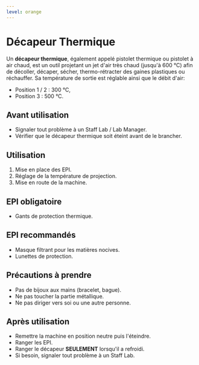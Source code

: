 ```yaml
---
level: orange
---
```


# Décapeur Thermique

Un **décapeur thermique**, également appelé pistolet thermique ou pistolet à air chaud, est un outil projetant un jet
  d'air très chaud (jusqu'à 600 °C) afin de décoller, décaper, sécher, thermo-rétracter des gaines plastiques ou
  réchauffer. Sa température de sortie est réglable ainsi que le débit d'air:
  - Position 1 / 2 : 300 °C,
  - Position 3 : 500 °C.

## Avant utilisation

- Signaler tout problème à un Staff Lab / Lab Manager.
- Vérifier que le décapeur thermique soit éteint avant de le brancher.

## Utilisation

1. Mise en place des EPI.
2. Réglage de la température de projection.
3. Mise en route de la machine.

## EPI obligatoire

- Gants de protection thermique.

## EPI recommandés

- Masque filtrant pour les matières nocives.
- Lunettes de protection.

## Précautions à prendre

- Pas de bijoux aux mains (bracelet, bague).
- Ne pas toucher la partie métallique.
- Ne pas diriger vers soi ou une autre personne.

## Après utilisation

- Remettre la machine en position neutre puis l'éteindre.
- Ranger les EPI.
- Ranger le décapeur **SEULEMENT** lorsqu'il a refroidi.
- Si besoin, signaler tout problème à un Staff Lab.

